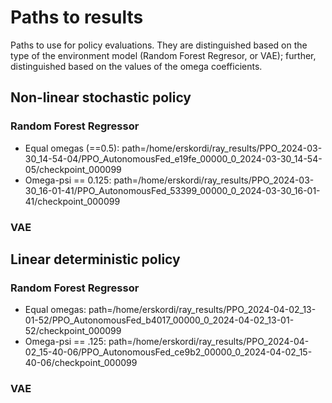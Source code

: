 # Paths to results

Paths to use for policy evaluations. They are distinguished based on the type of the environment model (Random Forest Regresor, or VAE); further, distinguished based on the values of the omega coefficients.

## Non-linear stochastic policy
### Random Forest Regressor
- Equal omegas (==0.5): path=/home/erskordi/ray_results/PPO_2024-03-30_14-54-04/PPO_AutonomousFed_e19fe_00000_0_2024-03-30_14-54-05/checkpoint_000099
- Omega-psi == 0.125: path=/home/erskordi/ray_results/PPO_2024-03-30_16-01-41/PPO_AutonomousFed_53399_00000_0_2024-03-30_16-01-41/checkpoint_000099

### VAE

## Linear deterministic policy
### Random Forest Regressor
- Equal omegas: path=/home/erskordi/ray_results/PPO_2024-04-02_13-01-52/PPO_AutonomousFed_b4017_00000_0_2024-04-02_13-01-52/checkpoint_000099
- Omega-psi == .125: path=/home/erskordi/ray_results/PPO_2024-04-02_15-40-06/PPO_AutonomousFed_ce9b2_00000_0_2024-04-02_15-40-06/checkpoint_000099

### VAE